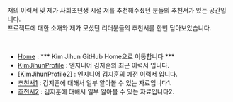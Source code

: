 저의 이력서 및 제가 사회초년생 시절 저를 추천해주셨던 분들의 추천서가 있는 공간입니다. <br>
프로젝트에 대한 소개와 제가 모셨던 리더분들의 추천서를 한번 담아보았습니다. 

<br>

* [Home] : *** Kim Jihun GitHub Home으로 이동합니다 ***
* [KimJihunProfile] : 엔지니어 김지훈의 최근 이력서 입니다.
* [KimJihunProfile2] : 엔지니어 김지훈의 예전 이력서 입니다.
* [추천서1] : 김지훈에 대해서 일부 알아볼 수 있는 자료입니다1.
* [추천서2] : 김지훈에 대해서 일부 알아볼 수 있는 자료입니다2.


[Home]: <https://github.com/adervise1/KimJihun>

[KimJihunProfile]: <https://github.com/adervise1/KimJihun/blob/master/profile/KimJihunProfile.pdf>
[KimJihunProfileOld]: <https://github.com/adervise1/KimJihun/blob/master/profile/KimJihunProfile2.pdf>

[추천서1]: <https://github.com/adervise1/KimJihun/blob/master/profile/%EC%B6%94%EC%B2%9C%EC%84%9C1.png>
[추천서2]: <https://github.com/adervise1/KimJihun/blob/master/profile/%EC%B6%94%EC%B2%9C%EC%84%9C1.png>
    
